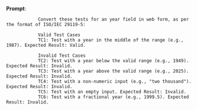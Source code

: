 **Prompt**:

                Convert these tests for an year field in web form, as per the format of ISO/IEC 29119-5:
                
                Valid Test Cases
                TC1: Test with a year in the middle of the range (e.g., 1987). Expected Result: Valid.
                
                Invalid Test Cases
                TC2: Test with a year below the valid range (e.g., 1949). Expected Result: Invalid.
                TC3: Test with a year above the valid range (e.g., 2025). Expected Result: Invalid.
                TC4: Test with a non-numeric input (e.g., "two thousand"). Expected Result: Invalid.
                TC5: Test with an empty input. Expected Result: Invalid.
                TC6: Test with a fractional year (e.g., 1999.5). Expected Result: Invalid.
